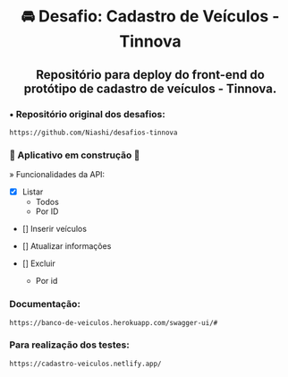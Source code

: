 <h1 align="center">🚘 Desafio: Cadastro de Veículos - Tinnova</h1>
<h2 align="center">Repositório para deploy do front-end do protótipo de cadastro de veículos - Tinnova. </h2>

### • Repositório original dos desafios: 

    https://github.com/Niashi/desafios-tinnova 

### 🚧 Aplicativo em construção 🚧
    
» Funcionalidades da API:

 - [x] Listar
      - Todos
      - Por ID
        
 - [] Inserir veículos
    
 - [] Atualizar informações
    
 - [] Excluir
      - Por id

### Documentação:

    https://banco-de-veiculos.herokuapp.com/swagger-ui/#
    
### Para realização dos testes:

    https://cadastro-veiculos.netlify.app/
